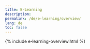 ```yaml
---
title: E-Learning
description:
permalink: /de/e-learning/overview/
lang: de
toc: false
---
```


{% include e-learning-overview.html %}
